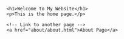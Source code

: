 <html lang="en">
<head>
    <meta charset="UTF-8">
    <meta name="viewport" content="width=device-width, initial-scale=1.0">
    <link rel="stylesheet" href="assets/css/style.css">
</head>
<body>
   
    
    <h1>Welcome to My Website</h1>
    <p>This is the home page.</p>
    
    <!-- Link to another page -->
    <a href="about/about.html">About Page</a>
</body>
</html>
